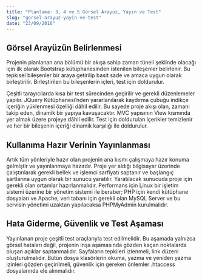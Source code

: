 ```yaml
---
title: "Planlama: 3, 4 ve 5 Görsel Arayüz, Yayın ve Test"
slug: "gorsel-arayuz-yayin-ve-test"
date: "23/09/2016"
---
```


## Görsel Arayüzün Belirlenmesi



Projenin planlanan ana bölümü bir akışa sahip zaman tüneli şeklinde olacağı için ilk olarak Bootstrap kütüphanesinden istenilen bileşenler belirlenir. Bu tepkisel bileşenler bir araya getirilip basit sade ve amaca uygun olarak birleştirilir. Birleştirilen bu bileşenlerin içleri, test için doldurulur.



Çeşitli tarayıcılarda kısa bir test sürecinden geçirilir ve gerekli düzenlemeler yapılır. JQuery Kütüphanesi’nden yararlanılarak kaydırma çubuğu indikçe içeriğin yüklenmesi özelliği dâhil edilir. Bu sayede proje akışı olan, zamanı takip eden, dinamik bir yapıya kavuşacaktır.
MVC yapısının View kısmında yer almak üzere projeye dâhil edilir. Test için doldurulan içerikler temizlenir ve her bir bileşenin içeriği dinamik karşılığı ile doldurulur.



## Kullanıma Hazır Verinin Yayınlanması
Artık tüm yönleriyle hazır olan projenin ana kısmı çalışmaya hazır konuma gelmiştir ve yayınlanmaya hazırdır. Proje yer aldığı bilgisayar üzerinde çalıştırılarak gerekli bellek ve işlemci sarfiyatı saptanır ve başlangıç şartlarına uygun olarak bir sunucu yaratılır.
Yaratılacak sunucuda proje için gerekli olan ortamlar hazırlanmalıdır. Performans için Linux bir işletim sistemi üzerine bir yönetim sistemi ile beraber; PHP için kendi kütüphane dosyaları ve Apache, veri tabanı için gerekli olan MySQL Server ve bu servisin yönetimi uzaktan yapılacaksa PHPMyAdmin kurulmalıdır.



## Hata Giderme, Güvenlik ve Test Aşaması
Yayınlanan proje çeşitli test araçlarıyla test edilmelidir. Bu aşamada yalnızca görsel hataları değil, projenin inşa aşamasında gözden kaçan noktalarda oluşan açıklar saptanmalıdır.
Sayfaların tepkileri izlenmeli, link düzeni oluşturulmalıdır. Bütün dosya klasörlerin okuma, yazma ve yeniden yazma izinleri gözden geçirilmeli, güvenlik için gereken önlemler .htaccess dosyalarında ele alınmalıdır.
